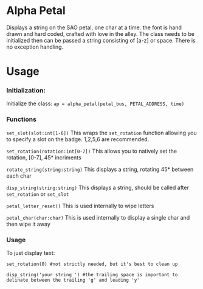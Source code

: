 # Alpha Petal

Displays a string on the SAO petal, one char at a time. the font is hand drawn and hard coded, crafted with love in the alley. The class needs to be initialized then can be passed a string consisting of [a-z] or space. There is no exception handling.


# Usage
### Initialization:
Initialize the class:
`ap = alpha_petal(petal_bus, PETAL_ADDRESS, time)`

### Functions
`set_slot(slot:int[1-6])` This wraps the `set_rotation` function allowing you to specify a slot on the badge. 1,2,5,6 are recommended.

`set_rotation(rotation:int[0-7])` This allows you to natively set the rotation, [0-7], 45* incriments

`rotate_string(string:string)` This displays a string, rotating 45* between each char

`disp_string(string:string)` This displays a string, should be called after `set_rotation` or `set_slot`

`petal_letter_reset()` This is used internally to wipe letters

`petal_char(char:char)` This is used internally to display a single char and then wipe it away

### Usage
To just display text:

`set_rotation(0) #not strictly needed, but it's best to clean up`

`disp_string('your string ') #the trailing space is important to delinate between the trailing 'g' and leading 'y'`
